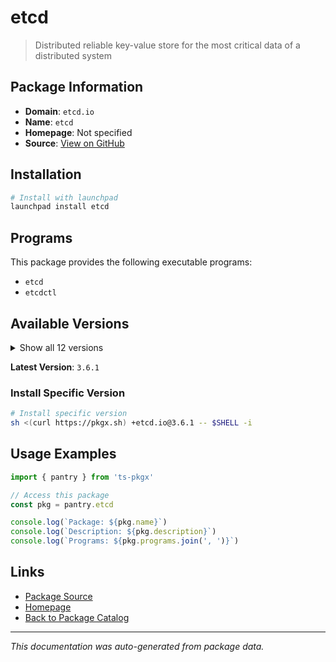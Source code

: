 # etcd

> Distributed reliable key-value store for the most critical data of a distributed system

## Package Information

- **Domain**: `etcd.io`
- **Name**: `etcd`
- **Homepage**: Not specified
- **Source**: [View on GitHub](https://github.com/pkgxdev/pantry/tree/main/projects/etcd.io/package.yml)

## Installation

```bash
# Install with launchpad
launchpad install etcd
```

## Programs

This package provides the following executable programs:

- `etcd`
- `etcdctl`

## Available Versions

<details>
<summary>Show all 12 versions</summary>

- `3.6.1`, `3.6.0`, `3.5.21`, `3.5.20`, `3.5.19`
- `3.5.18`, `3.5.17`, `3.5.16`, `3.5.15`, `3.5.14`
- `3.4.37`, `3.4.36`

</details>

**Latest Version**: `3.6.1`

### Install Specific Version

```bash
# Install specific version
sh <(curl https://pkgx.sh) +etcd.io@3.6.1 -- $SHELL -i
```

## Usage Examples

```typescript
import { pantry } from 'ts-pkgx'

// Access this package
const pkg = pantry.etcd

console.log(`Package: ${pkg.name}`)
console.log(`Description: ${pkg.description}`)
console.log(`Programs: ${pkg.programs.join(', ')}`)
```

## Links

- [Package Source](https://github.com/pkgxdev/pantry/tree/main/projects/etcd.io/package.yml)
- [Homepage](#)
- [Back to Package Catalog](../package-catalog.md)

---

*This documentation was auto-generated from package data.*
